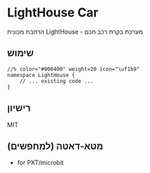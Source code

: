 # LightHouse Car

הרחבת מכונית LightHouse - מערכת בקרת רכב חכם

## שימוש

```blocks
//% color="#006400" weight=20 icon="\uf1b9"
namespace LightHouse {
    // ... existing code ...
}
```

## רישיון

MIT

## מטא-דאטה (למחפשים)

* for PXT/microbit
<script src="https://makecode.com/gh-pages-embed.js"></script><script>makeCodeRender("{{ site.makecode.home_url }}", "{{ site.github.owner_name }}/{{ site.github.repository_name }}");</script>

